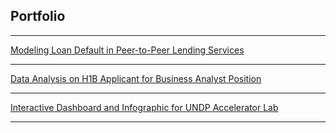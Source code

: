 ## Portfolio

---

[Modeling Loan Default in Peer-to-Peer Lending Services](https://github.com/nigar-sultana1123/Modeling-Default)

---

[Data Analysis on H1B Applicant for Business Analyst Position](https://nigar-sultana1123.github.io/Exploratory-Data-Analysis/)

---

[Interactive Dashboard and Infographic for UNDP Accelerator Lab](https://nigar-sultana1123.github.io/UNDP_Accelerator_Lab/)

---



